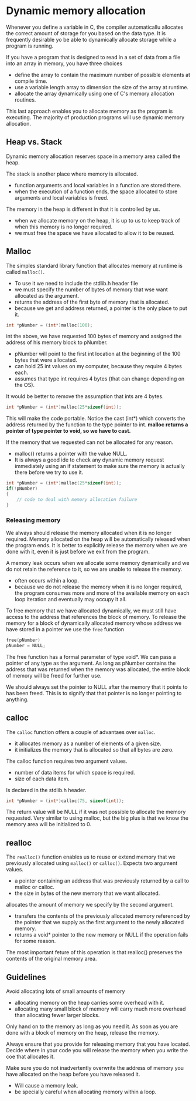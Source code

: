 # Dynamic memory allocation
Whenever you define a variable in C, the compiler automaticallu allocates the correct amount of storage for you based on the data type.
It is frequently desirable yo be able to dynamically allocate storage while a program is running.

If you have a program that is designed to read in a set of data from a file into an array in memory, you have three choices
- define the array to contain the maximum number of possible elements at compile time.
- use a variable length array to dimension the size of the array at runtime.
- allocate the array dynamically using one of C's memory allocation routines.

This last approach enables you to allocate memory as the program is executing.
The majority of production programs will use dynamic memory allocation.

## Heap vs. Stack
Dynamic memory allocation reserves space in a memory area called the heap.

The stack is another place where memory is allocated.
- function arguments and local variables in a function are stored there.
- when the execution of a function ends, the space allocated to store arguments and local variables is freed.

The memory in the heap is different in that it is controlled by us.
- when we allocate memory on the heap, it is up to us to keep track of when this memory is no longer required.
- we must free the space we have allocated to allow it to be reused.


## Malloc
The simples standard library function that allocates memory at runtime is called `malloc()`.
- To use it we need to include the stdlib.h header file
- we must specify the number of bytes of memory that wse want allocated as the argument.
- returns the address of the first byte of memory that is allocated.
- because we get and address returned, a pointer is the only place to put it.

~~~c
int *pNumber = (int*)malloc(100);
~~~

int the above, we have requested 100 bytes of memory and assigned the address of his memory block to pNumber.
- pNumber will point to the first int location at the beginning of the 100 bytes that were allocated.
- can hold 25 int values on my computer, because they require 4 bytes each.
- assumes that type int requires 4 bytes (that can change depending on the OS).

It would be better to remove the assumption that ints are 4 bytes.

~~~c
int *pNumber = (int*)malloc(25*sizeof(int));
~~~

This will make the code portable.
Notice the cast (int*) which converts the address returned by the function to the type pointer to int.
**malloc returns a pointer of type pointer to void, so we have to cast.**

If the memory that we requested can not be allocated for any reason.
- malloc() returns a pointer with the value NULL.
- It is always a good ide to check any dynamic memory request immediately using an if statement to make sure the memory is actually there before we try to use it.

~~~c
int *pNumber = (int*)malloc(25*sizeof(int));
if(!pNumber)
{
    // code to deal with memory allocation failure
}
~~~

### Releasing memory 
We always should release the memory allocated when it is no longer required.
Memory allocated on the heap will be automatically released when the program ends. It is better to explicitly release the memory when we are done with it, even it is just before we exit from the program.

A memory leak occurs when we allocate some memory dynamically and we do not retain the reference to it, so we are unable to release the memory.
- often occurs within a loop.
- because we do not release the memory when it is no longer required, the program consumes more and more of the available memory on each loop iteration and eventually may occupy it all.

To free memory that we have allocated dynamically, we must still have access to the address that references the block of memory. To release the memory for a block of dynamically allocated memory whose address we have stored in a pointer we use the `free` function

~~~c
free(pNumber)
pNumber = NULL;
~~~

The free function has a formal parameter of type void*. We can pass a pointer of any type as the argument. As long as pNumber contains the address that was returned when the memory was allocated, the entire block of memory will be freed for further use.

We should always set the pointer to NULL after the memory that it points to has been freed. This is to signify that that pointer is no longer pointing to anything.

## calloc
The `calloc` function offers a couple of advantaes over `malloc`.
- it allocates memory as a number of elements of a given size.
- it initializes the memory that is allocated so that all bytes are zero.

The calloc function requires two argument values.
- number of data items for which space is required.
- size of each data item.

Is declared in the stdlib.h header.

~~~c
int *pNumber = (int*)calloc(75, sizeof(int));
~~~

The return value will be NULL if it was not possible to allocate the memory requested. 
Very similar to using malloc, but the big plus is that we know the memory area will be initialized to 0.

## realloc
The `realloc()` function enables us to reuse or extend memory that we previously allocated using `malloc()` or `calloc()`.
Expects two argument values.
- a pointer containing an address that was previously returned by a call to malloc or calloc.
- the size in bytes of the new memory that we want allocated.

allocates the amount of memory we specify by the second argument.
- transfers the contents of the previously allocated memory referenced by the pointer that we supply as the first argument to the newly allocated memory.
-  returns a void* pointer to the new memory or NULL if the operation fails for some reason.

The most important feture of this operation is that realloc() preserves the contents of the original memory area.

## Guidelines
Avoid allocating lots of small amounts of memory
- allocating memory on the heap carries some overhead with it.
- allocating many small block of memory will carry much more overhead than allocating fewer larger blocks.

Only hand on to the memory as long as you need it. As soon as you are done with a block of memory on the heap, release the memory.

Always ensure that you provide for releasing memory that you have located. Decide where in your code you will release the memory when you write the coe that allocates it.

Make sure you do not inadvertently overwrite the address of memory you have allocated on the heap before you have released it.
- Will cause a memory leak.
- be specially careful when allocating memory within a loop.